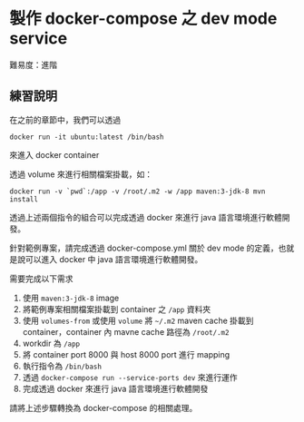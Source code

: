 # 製作 docker-compose 之 dev mode service

難易度：進階

## 練習說明

在之前的章節中，我們可以透過

```
docker run -it ubuntu:latest /bin/bash
```

來進入 docker container

透過 volume 來進行相關檔案掛載，如：

```
docker run -v `pwd`:/app -v /root/.m2 -w /app maven:3-jdk-8 mvn install
```

透過上述兩個指令的組合可以完成透過 docker 來進行 java 語言環境進行軟體開發。

針對範例專案，請完成透過 docker-compose.yml 關於 dev mode 的定義，也就是說可以進入 docker 中 java 語言環境進行軟體開發。

需要完成以下需求

1. 使用 `maven:3-jdk-8` image
2. 將範例專案相關檔案掛載到 container 之 `/app` 資料夾
3. 使用 `volumes-from` 或使用 `volume` 將 `~/.m2` maven cache 掛載到 container，container 內 mavne cache 路徑為 `/root/.m2`
4. workdir 為 `/app`
5. 將 container port 8000 與 host 8000 port 進行 mapping
6. 執行指令為 `/bin/bash`
7. 透過 `docker-compose run --service-ports dev` 來進行運作
8. 完成透過 docker 來進行 java 語言環境進行軟體開發

請將上述步驟轉換為 docker-compose 的相關處理。
